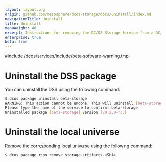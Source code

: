 ```yaml
---
layout: layout.pug
origin: github.com/mesosphere/dcos-storage/docs/uninstall/index.md
navigationTitle: Uninstall
title: Uninstall
menuWeight: 40
excerpt: Instructions for removing the DC/OS Storage Service from a DC/OS cluster
enterprise: true
beta: true
---
```

#include /dcos/services/include/beta-software-warning.tmpl

# Uninstall the DSS package

You can uninstall the DSS using the following command:

```bash
$ dcos package uninstall beta-storage
WARNING: This action cannot be undone. This will uninstall [beta-storage] and delete all of its persistent data (logs, configurations, database artifacts, everything).
Please type the name of the service to confirm: beta-storage
Uninstalled package [beta-storage] version [v0.2.0-rc3]
```

# Uninstall the local universe

Remove the corresponding local universe using the following command:

```bash
$ dcos package repo remove storage-artifacts-<SHA>
```
